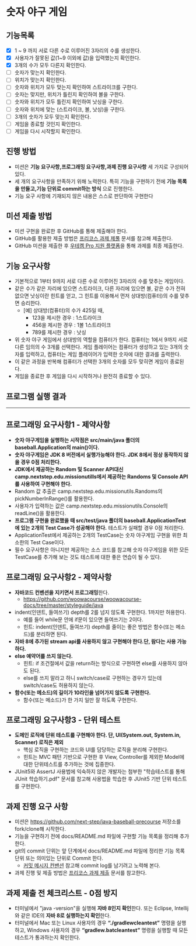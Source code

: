 # 숫자 야구 게임
## 기능목록
* [X] 1 ~ 9 까지 서로 다른 수로 이루어진 3자리의 수를 생성한다.
* [X] 사용자가 잘못된 값(1~9 이외에 값)을 입력했는지 확인한다.
* [X] 3개의 수가 모두 다른지 확인한다.
* [ ] 숫자가 맞는지 확인한다.
* [ ] 위치가 맞는지 확인한다.
* [ ] 숫자와 위치가 모두 맞는지 확인하여 스트라이크를 구한다.
* [ ] 숫자는 맞지만, 위치가 틀린지 확인하여 볼을 구한다.
* [ ] 숫자와 위치가 모두 틀린지 확인하여 낫싱을 구한다.
* [ ] 숫자와 위치에 맞는 (스트라이크, 볼, 낫싱)을 구한다.
* [ ] 3개의 숫자가 모두 맞는지 확인한다.
* [ ] 게임을 종료할 것인지 확인한다.
* [ ] 게임을 다시 시작할지 확인한다.

## 진행 방법
* 미션은 **기능 요구사항,프로그래밍 요구사항,과제 진행 요구사항** 세 가지로 구성되어 있다.
* 세 개의 요구사항을 만족하기 위해 노력한다. 특히 기능을 구현하기 전에 **기능 목록을 만들고,기능 단위로 commit하는
  방식** 으로 진행한다.
* 기능 요구 사항에 기재되지 않은 내용은 스스로 판단하여 구현한다

## 미션 제출 방법
* 미션 구현을 완료한 후 GitHub를 통해 제출해야 한다.
* GitHub를 활용한 제출 방법은 [프리코스 과제 제풀](https://github.com/next-step/nextstep-docs/tree/master/precourse) 문서를 참고해 제출한다.
* GitHub 미션을 제출한 후 [우테켐 Pro 지원 플랫폼](https://apply.techcourse.co.kr)을 통해 과제를 최종 제출한다.

## 기능 요구사항
* 기본적으로 1부터 9까지 서로 다른 수로 이루어진 3자리의 수를 맞추는 게임이다.
* 같은 수가 같은 자리에 있으면 스트라이크, 다른 자리에 있으면 볼, 같은 수가 전혀 없으면 낫싱이란 힌트를 얻고, 그 힌트를 이용해서 먼저
  상대방(컴퓨터)의 수를 맞추면 승리한다.
    * [예] 상대방(컴퓨터)의 수가 425일 때,
        * 123을 제시한 경우 : 1스트라이크
        * 456을 제시한 경우 : 1볼 1스트라이크
        * 789를 제시한 경우 : 낫싱
* 위 숫자 야구 게임에서 상대방의 역할을 컴퓨터가 한다. 컴퓨터는 1에서 9까지 서로 다른 임의의 수 3개를 선택한다.
  게임 플레이어는 컴퓨터가 생성하고 있는 3개의 숫자를 입력하고, 컴퓨터는 게임 플레이어가 입력한 숫자에 대한 결과를 출력한다.
* 이 같은 과정을 반복해 컴퓨터가 선택한 3개의 숫자를 모두 맞히면 게임이 종료된다.
* 게임을 종료한 후 게임을 다시 시작하거나 완전히 종료할 수 있다.

## 프로그램 실행 결과

---
## 프로그래밍 요구사항1 - 제약사항
* **숫자 야구게임을 실행하는 시작점은 src/main/java 폴더의 baseball.Application의 main()이다.**
* **숫자 야구게임은 JDK 8 버전에서 실행가능해야 한다. JDK 8에서 정상 동작하지 않을 경우 0점 처리한다.**
* **JDK에서 제공하는 Random 및 Scanner API대신 camp.nextstep.edu.missionutills에서 제공하는 Randoms 및 Console API를 사용하여 구현해야 한다.**
* Random 값 추출은 camp.nextstep.edu.missionutils.Randoms의pickNumberInRange()를 활용한다.
* 사용자가 입력하는 값은 camp.nextstep.edu.missionutils.Console의readLine()을 활용한다.
* **프로그램 구현을 완료했을 때 src/test/java 폴더의 baseball.ApplicationTest에 있는 2개의 Test Case가 성공해야 한다.**
  테스트가 실패할 경우 0점 처리한다.
* ApplicationTest에서 제공하는 2개의 TestCase는 숫자 야구게임 구현을 위한 최소한의 Test Case이다.
* 필수 요구사항은 아니지만 제공하는 소스 코드를 참고해 숫자 야구게임을 위한 모든 TestCase를 추가해 보는 것도
  테스트에 대한 좋은 연습이 될 수 있다.


## 프로그래밍 요구사항2 - 제약사항
* **자바코드 컨벤션을 지키면서 프로그래밍**한다.
    * https://github.com/woowacourse/woowacourse-docs/tree/master/styleguide/java
* indent(인덴트, 들여쓰기) depth를 2를 넘지 않도록 구현한다. 1까지만 허용한다.
    * 예를 들어 while문 안에 if문이 있으면 들여쓰기는 2이다.
    * 힌트: indent(인덴트, 들여쓰기) depth를 줄이는 좋은 방법은 함수(또는 메소드)를 분리하면 된다.
* **자바 8에 추가된 stream api를 사용하지 않고 구현해야 한다.단, 람다는 사용 가능하다.**
* **else 예약어를 쓰지 않는다.**
    * 힌트: if 조건절에서 값을 return하는 방식으로 구현하면 else를 사용하지 않아도 된다.
    * else를 쓰지 말라고 하니 switch/case로 구현하는 경우가 있는데 switch/case도 허용하지 않는다.
* **함수(또는 메소드)의 길이가 10라인을 넘어가지 않도록 구현한다.**
    * 함수(또는 메소드)가 한 가지 일만 잘 하도록 구현한다.
    

## 프로그래밍 요구사항3 - 단위 테스트
* **도메인 로직에 단위 테스트를 구현해야 한다. 단, UI(System.out, System.in, Scanner) 로직은 제외**
    * 핵심 로직을 구현하는 코드와 UI를 담당하는 로직을 분리해 구현한다.
    * 힌트는 MVC 패턴 기반으로 구현한 후 View, Controller를 제외한 Model에 대한 단위테스트를 추가하는 것에 집중한다.
* JUnit5와 AssertJ 사용법에 익숙하지 않은 개발자는 첨부한 "학습테스트를 통해 JUnit 학습하기.pdf" 문서를 참고해 사용법을 학습한 후 JUnit5 기반 단위 테스트를 구현한다.


## 과제 진행 요구 사항
* 미션은 https://github.com/next-step/java-baseball-precourse 저장소를 fork/clone해 시작한다.
* 기능을 구현하기 전에 docs/README.md 파일에 구현할 기능 목록을 정리해 추가한다.
* git의 commit 단위는 앞 단계에서 docs/README.md 파일에 정리한 기능 목록 단위 또는 의미있는 단위로 Commit 한다.
    * [커밋 메시지 컨밴션](https://gist.github.com/stephenparish/9941e89d80e2bc58a153) 참고해 commit log를 남기려고 노력해 본다.
* 과제 진행 및 제출 방법은 [프리코스 과제 제출](https://github.com/next-step/nextstep-docs/tree/master/precourse) 문서를 참고한다.

## 과제 제출 전 체크리스트 - 0점 방지
* 터미널에서 "java -version"을 실행해 **자바 8인지 확인**한다. 또는 Eclipse, Intellij와 같은 IDE의 **자바 8로 실행하는지 확인**한다.
* 터미널에서 Mac 또는 Linux 사용자의 경우 **“./gradlewcleantest”** 명령을
  실행하고, Windows 사용자의 경우 **“gradlew.batcleantest”** 명령을 실행할 때 모든 테스트가
  통과하는지 확인한다.



